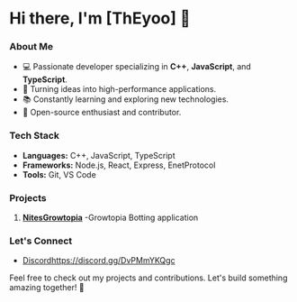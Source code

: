 # Hi there, I'm [ThEyoo] 👋

### About Me
- 💻 Passionate developer specializing in **C++**, **JavaScript**, and **TypeScript**.
- 🌟 Turning ideas into high-performance applications.
- 📚 Constantly learning and exploring new technologies.
- 🚀 Open-source enthusiast and contributor.

### Tech Stack
- **Languages:** C++, JavaScript, TypeScript
- **Frameworks:** Node.js, React, Express, EnetProtocol
- **Tools:** Git, VS Code

### Projects
1. **[NitesGrowtopia](#)** -Growtopia Botting application

### Let's Connect
- [Discord](#)https://discord.gg/DvPMmYKQgc

Feel free to check out my projects and contributions. Let's build something amazing together! 🚀
